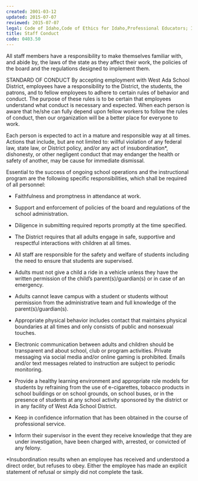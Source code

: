 ```yaml
---
created: 2001-03-12
updated: 2015-07-07
reviewed: 2015-07-07
legal: Code of Idaho,Code of Ethics for Idaho,Professional Educators; IDAPA,08.02.02.076,
title: Staff Conduct
code: 0403.50
---
```



All staff members have a responsibility to make themselves familiar with, and abide by, the laws of the state as they
affect their work, the policies of the board and the regulations designed to implement them.

STANDARD OF CONDUCT
By accepting employment with West Ada School District, employees have a responsibility to the District, the
students, the patrons, and to fellow employees to adhere to certain rules of behavior and conduct. The purpose of
these rules is to be certain that employees understand what conduct is necessary and expected. When each person
is aware that he/she can fully depend upon fellow workers to follow the rules of conduct, then our organization will
be a better place for everyone to work.

Each person is expected to act in a mature and responsible way at all times. Actions that include, but are not limited
to: willful violation of any federal law, state law, or District policy, and/or any act of insubordination*, dishonesty, or
other negligent conduct that may endanger the health or safety of another, may be cause for immediate dismissal.

Essential to the success of ongoing school operations and the instructional program are the following specific
responsibilities, which shall be required of all personnel:


- Faithfulness and promptness in attendance at work.


- Support and enforcement of policies of the board and regulations of the school administration.


- Diligence in submitting required reports promptly at the time specified.


- The District requires that all adults engage in safe, supportive and respectful interactions with children at all
times.


- All staff are responsible for the safety and welfare of students including the need to ensure that students are
supervised.


- Adults must not give a child a ride in a vehicle unless they have the written permission of the child’s
parent(s)/guardian(s) or in case of an emergency.


- Adults cannot leave campus with a student or students without permission from the administrative team and
full knowledge of the parent(s)/guardian(s).


- Appropriate physical behavior includes contact that maintains physical boundaries at all times and only consists
of public and nonsexual touches.


- Electronic communication between adults and children should be transparent and about school, club or
program activities. Private messaging via social media and/or online gaming is prohibited. Emails and/or text
messages related to instruction are
subject to periodic monitoring.


- Provide a healthy learning environment and appropriate role models for students by refraining from the use of
e-cigarettes, tobacco products in school buildings or on school grounds, on school buses, or in the presence of
students at any school activity
sponsored by the district or in any facility of West Ada School District.


- Keep in confidence information that has been obtained in the course of professional service.


- Inform their supervisor in the event they receive knowledge that they are under investigation, have been
charged with, arrested, or convicted of any felony.

*Insubordination results when an employee has received and understood a direct order, but refuses to obey. Either
the employee has made an explicit statement of refusal or simply did not complete the task.

